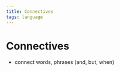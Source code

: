 ```yaml
---
title: Connectives
tags: language
---
```


# Connectives
- connect words, phrases (and, but, when)


































































































